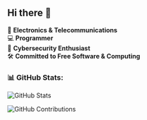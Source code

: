 ## Hi there 👋

🔧 **Electronics & Telecommunications**  
💻 **Programmer**  
🔐 **Cybersecurity Enthusiast**  
🛠️ **Committed to Free Software & Computing**

### 📊 GitHub Stats:
![GitHub Stats](https://github-readme-stats.vercel.app/api?username=qbixxx&show_icons=true&theme=radical)

![GitHub Contributions](https://github-readme-streak-stats.herokuapp.com/?user=TU_USUARIO&theme=radical)
